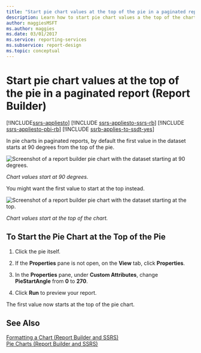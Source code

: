 ```yaml
---
title: "Start pie chart values at the top of the pie in a paginated report"
description: Learn how to start pie chart values a the top of the chart in a paginated report rather than the default 90 degrees from the top.
author: maggiesMSFT
ms.author: maggies
ms.date: 03/01/2017
ms.service: reporting-services
ms.subservice: report-design
ms.topic: conceptual
---
```

# Start pie chart values at the top of the pie in a paginated report (Report Builder)

[!INCLUDE[ssrs-appliesto](../../includes/ssrs-appliesto.md)] [!INCLUDE [ssrs-appliesto-ssrs-rb](../../includes/ssrs-appliesto-ssrs-rb.md)] [!INCLUDE [ssrs-appliesto-pbi-rb](../../includes/ssrs-appliesto-pbi-rb.md)] [!INCLUDE [ssrb-applies-to-ssdt-yes](../../includes/ssrb-applies-to-ssdt-yes.md)]

In pie charts in paginated reports, by default the first value in the dataset starts at 90 degrees from the top of the pie. 

![Screenshot of a report builder pie chart with the dataset starting at 90 degrees.](../../reporting-services/media/report-builder-pie-chart-start-at-90.png)

*Chart values start at 90 degrees.*

You might want the first value to start at the top instead. 

![Screenshot of a report builder pie chart with the dataset starting at the top.](../../reporting-services/media/report-builder-pie-chart-start-at-top.png)

*Chart values start at the top of the chart.*
  
## To Start the Pie Chart at the Top of the Pie  
  
1.  Click the pie itself.  
  
2.  If the **Properties** pane is not open, on the **View** tab, click **Properties**.  
  
3.  In the **Properties** pane, under **Custom Attributes**, change **PieStartAngle** from **0** to **270**.  
  
4.  Click **Run** to preview your report.  
  
 The first value now starts at the top of the pie chart.  
  
## See Also  
 [Formatting a Chart &#40;Report Builder and SSRS&#41;](../../reporting-services/report-design/formatting-a-chart-report-builder-and-ssrs.md)   
 [Pie Charts &#40;Report Builder and SSRS&#41;](../../reporting-services/report-design/pie-charts-report-builder-and-ssrs.md)  
  
  

